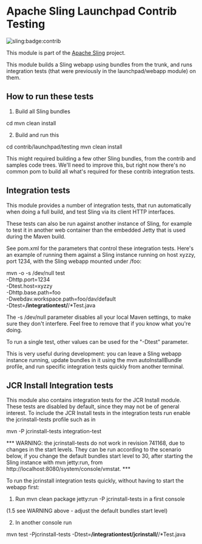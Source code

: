 # Apache Sling Launchpad Contrib Testing

![sling:badge:contrib](https://img.shields.io/badge/sling-contrib-blue.svg)

This module is part of the [Apache Sling](https://sling.apache.org) project.

This module builds a Sling webapp using bundles from the trunk, and
runs integration tests (that were previously in the launchpad/webapp
module) on them.  

How to run these tests
----------------------

1) Build all Sling bundles

  cd <top of the Sling source code tree>
  mvn clean install
  
2) Build and run this

  cd contrib/launchpad/testing
  mvn clean install
  
This might required building a few other Sling bundles, from the contrib
and samples code trees. We'll need to improve this, but right now there's no
common pom to build all what's required for these contrib integration tests.

Integration tests
-----------------
This module provides a number of integration tests, that run automatically when
doing a full build, and test Sling via its client HTTP interfaces.

These tests can also be run against another instance of Sling, for example to
test it in another web container than the embedded Jetty that is used during the
Maven build.

See pom.xml for the parameters that control these integration tests. Here's an
example of running them against a Sling instance running on host xyzzy, port 1234,
with the Sling webapp mounted under /foo:

   mvn -o -s /dev/null test \
    -Dhttp.port=1234 \
    -Dtest.host=xyzzy \
    -Dhttp.base.path=foo \
    -Dwebdav.workspace.path=foo/dav/default \
    -Dtest=**/integrationtest/**/*Test.java

The  -s /dev/null parameter disables all your local Maven settings, to make sure
they don't interfere. Feel free to remove that if you know what you're doing.

To run a single test, other values can be used for the "-Dtest" parameter.

This is very useful during development: you can leave a Sling webapp instance
running, update bundles in it using the mvn autoInstallBundle profile, and run
specific integration tests quickly from another terminal.

JCR Install Integration tests
-----------------------------

This module also contains integration tests for the JCR Install module. These
tests are disabled by default, since they may not be of general interest. To
include the JCR Install tests in the integration tests run enable the
jcrinstall-tests profile such as in

   mvn -P jcrinstall-tests integration-test
   
*** WARNING: the jcrinstall-tests do not work in revision 741168, due to changes
in the start levels. They can be run according to the scenario below, if you 
change the default bundles start level to 30, after starting the Sling instance
with mvn jetty:run, from http://localhost:8080/system/console/vmstat. ***     

To run the jcrinstall integration tests quickly, without having to start the
webapp first:

1. Run mvn clean package jetty:run -P jcrinstall-tests in a first console

(1.5 see WARNING above - adjust the default bundles start level)

2. In another console run

  mvn test -Pjcrinstall-tests  -Dtest=**/integrationtest/jcrinstall/**/*Test.java
  
       
